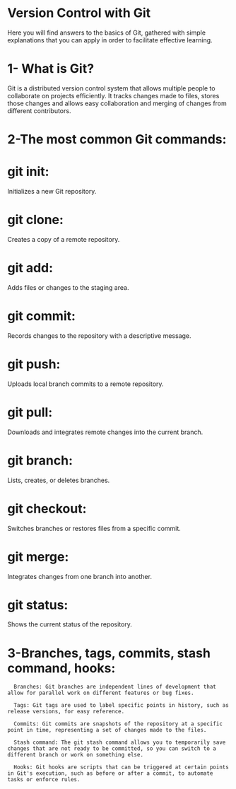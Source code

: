 # Version Control with Git
Here you will find answers to the basics of Git, gathered with simple explanations that you can apply in order to facilitate effective learning.

# 1- What is Git?

  Git is a distributed version control system 
  that allows multiple people to collaborate on projects efficiently. 
  It tracks changes made to files,
  stores those changes and 
  allows easy collaboration and merging of changes from different contributors.


# 2-The most common Git commands:

  # git init: 
  Initializes a new Git repository.

  # git clone:
  Creates a copy of a remote repository.

  # git add:
  Adds files or changes to the staging area.
  
  # git commit: 
  Records changes to the repository with a descriptive message.

  # git push: 
  Uploads local branch commits to a remote repository.

  # git pull: 
  Downloads and integrates remote changes into the current branch.

  # git branch: 
  Lists, creates, or deletes branches.

  # git checkout:
  Switches branches or restores files from a specific commit.

  # git merge:
  Integrates changes from one branch into another.

  # git status:
  Shows the current status of the repository.


# 3-Branches, tags, commits, stash command, hooks:

      Branches: Git branches are independent lines of development that allow for parallel work on different features or bug fixes.

      Tags: Git tags are used to label specific points in history, such as release versions, for easy reference.

      Commits: Git commits are snapshots of the repository at a specific point in time, representing a set of changes made to the files.

      Stash command: The git stash command allows you to temporarily save changes that are not ready to be committed, so you can switch to a different branch or work on something else.

      Hooks: Git hooks are scripts that can be triggered at certain points in Git's execution, such as before or after a commit, to automate tasks or enforce rules.

